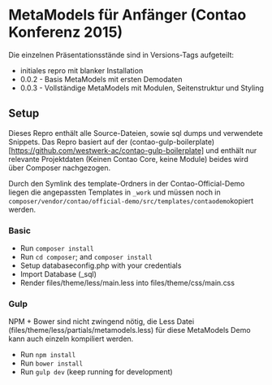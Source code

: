 # MetaModels für Anfänger (Contao Konferenz 2015)

Die einzelnen Präsentationsstände sind in Versions-Tags aufgeteilt:

* initiales repro mit blanker Installation
* 0.0.2 - Basis MetaModels mit ersten Demodaten
* 0.0.3 - Vollständige MetaModels mit Modulen, Seitenstruktur und Styling

## Setup
 
Dieses Repro enthält alle Source-Dateien, sowie sql dumps und verwendete Snippets.
Das Repro basiert auf der (contao-gulp-boilerplate)[https://github.com/westwerk-ac/contao-gulp-boilerplate] und enthält nur relevante Projektdaten (Keinen Contao Core, keine Module) beides wird über Composer nachgezogen.

Durch den Symlink des template-Ordners in der Contao-Official-Demo liegen die angepassten Templates in ```_work``` und müssen noch in ```composer/vendor/contao/official-demo/src/templates/contaodemo```kopiert werden.

### Basic
* Run ```composer install```
* Run ```cd composer```; and ```composer install```
* Setup databaseconfig.php with your credentials
* Import Database (_sql)
* Render files/theme/less/main.less into files/theme/css/main.css 

### Gulp 
NPM + Bower sind nicht zwingend nötig, die Less Datei (files/theme/less/partials/metamodels.less) für diese MetaModels Demo kann auch einzeln kompiliert werden.

* Run ```npm install```
* Run ```bower install```
* Run ```gulp dev``` (keep running for development)